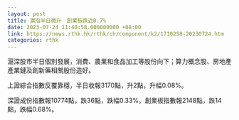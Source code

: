 ```yaml
---
layout: post
title: 滬指半日微升　創業板跌近0.7%
date: 2023-07-24 11:40:58.000000000 +08:00
link: https://news.rthk.hk/rthk/ch/component/k2/1710258-20230724.htm
categories: rthk
---
```


滬深股市半日個別發展，消費、農業和食品加工等股份向下；算力概念股、房地產產業鏈及創新藥相關股份造好。

上證綜合指數反覆靠穩，半日收報3170點，升2點，升幅0.08%。

深證成份指數報10774點，跌36點，跌幅0.33%。創業板指數報2148點，跌14點，跌幅0.68%。
